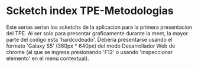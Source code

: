 # Scketch index TPE-Metodologias

Este serías serían los scketchs de la aplicacion para la primera presentacion del TPE.
Al ser solo para presentar graficamente durante la meet, la mayor parte del codigo esta 'hardcodeado'. Deberia presentarse usando el formato 'Galaxy S5' (360px * 640px) del modo Desarrollador Web de chrome (al que se ingresa presionando 'F12' o usando 'inspeccionar elemento' en el menu contextual).